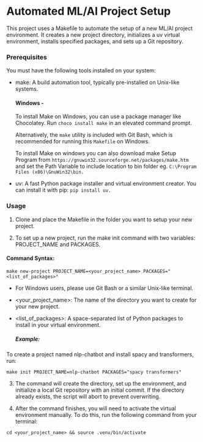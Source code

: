 # Automated ML/AI Project Setup

This project uses a Makefile to automate the setup of a new ML/AI project environment. It creates a new project directory, initializes a uv virtual environment, installs specified packages, and sets up a Git repository.

### Prerequisites

You must have the following tools installed on your system:

- make: A build automation tool, typically pre-installed on Unix-like systems.

  #### Windows - 
  To install Make on Windows, you can use a package manager like Chocolatey. Run `choco install make` in an elevated command prompt.

  Alternatively, the `make` utility is included with Git Bash, which is recommended for running this `Makefile` on Windows.

  To install Make on windows you can also download make Setup Program from `https://gnuwin32.sourceforge.net/packages/make.htm` and set the Path Variable to include location to bin folder
  eg. `C:\Program Files (x86)\GnuWin32\bin.`
  
- uv: A fast Python package installer and virtual environment creator. You can install it with pip: `pip install uv.`
    
### Usage

1. Clone and place the Makefile in the folder you want to setup your new project.

2. To set up a new project, run the make init command with two variables: PROJECT_NAME and PACKAGES.

  #### Command Syntax:

  `make new-project PROJECT_NAME=<your_project_name> PACKAGES="<list_of_packages>"`

- For Windows users, please use Git Bash or a similar Unix-like terminal.

- <your_project_name>: The name of the directory you want to create for your new project.
    
- <list_of_packages>: A space-separated list of Python packages to install in your virtual environment.
    
  ##### Example:

To create a project named nlp-chatbot and install spacy and transformers, run:

  `make init PROJECT_NAME=nlp-chatbot PACKAGES="spacy transformers"`
  
3. The command will create the directory, set up the environment, and initialize a local Git repository with an initial commit. If the directory already exists, the script will abort to prevent overwriting.

4. After the command finishes, you will need to activate the virtual environment manually. To do this, run the following command from your terminal:
   
`cd <your_project_name> && source .venv/bin/activate`
